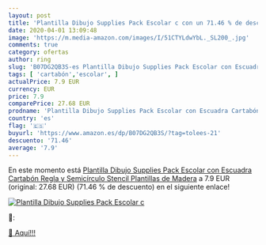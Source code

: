```yaml
---
layout: post
title: 'Plantilla Dibujo Supplies Pack Escolar c con un 71.46 % de descuento'
date: 2020-04-01 13:09:48
image: 'https://m.media-amazon.com/images/I/51CTYLdwYbL._SL200_.jpg'
comments: true
category: ofertas
author: ring
slug: 'B07DG2QB3S-es Plantilla Dibujo Supplies Pack Escolar con Escuadra...'
tags: [ 'cartabón','escolar', ]
actualPrice: 7.9 EUR
currency: EUR
price: 7.9
comparePrice: 27.68 EUR
prodname: 'Plantilla Dibujo Supplies Pack Escolar con Escuadra Cartabón Regla y Semicírculo Stencil Plantillas de Madera'
country: 'es'
flag: '🇪🇸'
buyurl: 'https://www.amazon.es/dp/B07DG2QB3S/?tag=tolees-21'
descuento: '71.46'
average: '7.9'
---
```


En este momento está [Plantilla Dibujo Supplies Pack Escolar con Escuadra Cartabón Regla y Semicírculo Stencil Plantillas de Madera](https://www.amazon.es/dp/B07DG2QB3S/?tag=tolees-21) a 7.9 EUR (original: 27.68 EUR) (71.46 %  de descuento) en el siguiente enlace!

[![Plantilla Dibujo Supplies Pack Escolar c](https://m.media-amazon.com/images/I/51CTYLdwYbL._SL200_.jpg)](https://www.amazon.es/dp/B07DG2QB3S/?tag=tolees-21)

🔎:


[🛒 Aquí!!!](https://www.amazon.es/dp/B07DG2QB3S/?tag=tolees-21)
